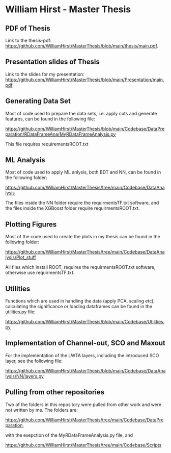 # William Hirst - Master Thesis

## PDF of Thesis
Link to the thesis-pdf: https://github.com/WilliamHirst/MasterThesis/blob/main/thesis/main.pdf.

## Presentation slides of Thesis
Link to the slides for my presentation: https://github.com/WilliamHirst/MasterThesis/blob/main/Presentation/main.pdf

## Generating Data Set
Most of code used to prepare the data sets, i.e. apply cuts and generate features, can be found in the following file:

https://github.com/WilliamHirst/MasterThesis/blob/main/Codebase/DataPreparation/RDataFrameAna/MyRDataFrameAnalysis.py

This file requires requirementsROOT.txt 

## ML Analysis 
Most of code used to apply ML anlysis, both BDT and NN, can be found in the following folder:

https://github.com/WilliamHirst/MasterThesis/tree/main/Codebase/DataAnalysis

The files inside the NN folder require the requirmentsTF.txt software, and the files inside the XGBoost folder require requirmentsROOT.txt.

## Plotting Figures
Most of the code used to create the plots in my thesis can be found in the following folder:

https://github.com/WilliamHirst/MasterThesis/tree/main/Codebase/DataAnalysis/Plot_stuff

All files which install ROOT, requires the requirmentsROOT.txt software, otherwise use requirmentsTF.txt.

## Utilities 

Functions which are used in handling the data (apply PCA, scaling etc), calculating the significance or loading dataframes can be found in the utilities.py file:

https://github.com/WilliamHirst/MasterThesis/blob/main/Codebase/Utilities.py

## Implementation of Channel-out, SCO and Maxout

For the implementation of the LWTA layers, including the introduced SCO layer, see the following file:

https://github.com/WilliamHirst/MasterThesis/blob/main/Codebase/DataAnalysis/NN/layers.py

## Pulling from other repositories 

Two of the folders in this repository were pulled from other work and were not written by me. The folders are:

https://github.com/WilliamHirst/MasterThesis/tree/main/Codebase/DataPreparation,

with the exepction of the MyRDataFrameAnalysis.py file, and

https://github.com/WilliamHirst/MasterThesis/tree/main/Codebase/Scripts



